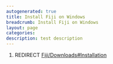```yaml
---
autogenerated: true
title: Install Fiji on Windows
breadcrumb: Install Fiji on Windows
layout: page
categories: 
description: test description
---
```


1.  REDIRECT [Fiji/Downloads\#Installation](Fiji_Downloads#Installation)
